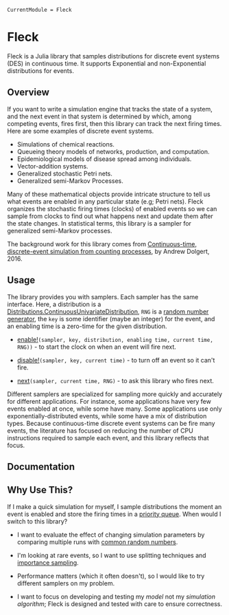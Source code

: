 ```@meta
CurrentModule = Fleck
```

# Fleck

Fleck is a Julia library that samples distributions for discrete event systems (DES) in continuous time. It supports Exponential and non-Exponential distributions for events.


## Overview

If you want to write a simulation engine that tracks the state of a system, and the next event in that system is determined by which, among competing events, fires first, then this library can track the next firing times. Here are some examples of discrete event systems.

 * Simulations of chemical reactions.
 * Queueing theory models of networks, production, and computation.
 * Epidemiological models of disease spread among individuals.
 * Vector-addition systems.
 * Generalized stochastic Petri nets.
 * Generalized semi-Markov Processes.

Many of these mathematical objects provide intricate structure to tell us what events are enabled in any particular state (e.g; Petri nets). Fleck organizes the stochastic firing times (clocks) of enabled events so we can sample from clocks to find out what happens next and update them after the state changes. In statistical terms, this library is a sampler for generalized semi-Markov processes.

The background work for this library comes from [Continuous-time, discrete-event simulation from counting processes](https://arxiv.org/abs/1610.03939), by Andrew Dolgert, 2016.

## Usage

The library provides you with samplers. Each sampler has the same interface. Here, a distribution is a [Distributions.ContinuousUnivariateDistribution](https://juliastats.org/Distributions.jl/stable/univariate/#Continuous-Distributions), `RNG` is a [random number generator](https://docs.julialang.org/en/v1/stdlib/Random/#Generators-(creation-and-seeding)), the `key` is some identifier (maybe an integer) for the event, and an enabling time is a zero-time for the given distribution.

 * [enable!](@ref)`(sampler, key, distribution, enabling time, current time, RNG))` - to start the clock on when an event will fire next.

 * [disable!](@ref)`(sampler, key, current time)` - to turn off an event so it can't fire.

 * [next](@ref)`(sampler, current time, RNG)` - to ask this library who fires next.

Different samplers are specialized for sampling more quickly and accurately for different applications. For instance, some applications have very few events enabled at once, while some have many. Some applications use only exponentially-distributed events, while some have a mix of distribution types. Because continuous-time discrete event systems can be fire many events, the literature has focused on reducing the number of CPU instructions required to sample each event, and this library reflects that focus.

## Documentation



## Why Use This?

If I make a quick simulation for myself, I sample distributions the moment an event is enabled and store the firing times in a [priority queue](https://juliacollections.github.io/DataStructures.jl/v0.12/priority-queue.html). When would I switch to this library?

 * I want to evaluate the effect of changing simulation parameters by comparing multiple runs with [common random numbers](https://en.wikipedia.org/wiki/Variance_reduction#Common_Random_Numbers_(CRN)).

 * I'm looking at rare events, so I want to use splitting techniques and [importance sampling](https://en.wikipedia.org/wiki/Importance_sampling).

 * Performance matters (which it often doesn't), so I would like to try different samplers on my problem.

 * I want to focus on developing and testing my *model* not my *simulation algorithm*; Fleck is designed and tested with care to ensure correctness.
 
